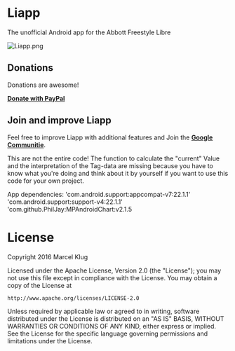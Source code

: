 # Liapp
The unofficial Android app for the Abbott Freestyle Libre

![Liapp.png](https://github.com/CMKlug/Liapp/blob/master/screenshots/liapp.png)

Donations
-----
Donations are awesome!

[**Donate with PayPal**](https://www.paypal.com/cgi-bin/webscr?cmd=_s-xclick&hosted_button_id=YLMR5W7KLHH36)


Join and improve Liapp
-----
Feel free to improve Liapp with additional features and Join the [**Google Communitie**](https://plus.google.com/u/0/communities/117285779240515611620).

This are not the entire code! 
The function to calculate the "current" Value and the interpretation of the Tag-data are missing because you have to know what you're doing and think about it by yourself if you want to use this code for your own project.

App dependencies:
'com.android.support:appcompat-v7:22.1.1' 
'com.android.support:support-v4:22.1.1' 
'com.github.PhilJay:MPAndroidChart:v2.1.5 


License
=======
Copyright 2016 Marcel Klug

Licensed under the Apache License, Version 2.0 (the "License");
you may not use this file except in compliance with the License.
You may obtain a copy of the License at

    http://www.apache.org/licenses/LICENSE-2.0

Unless required by applicable law or agreed to in writing, software
distributed under the License is distributed on an "AS IS" BASIS,
WITHOUT WARRANTIES OR CONDITIONS OF ANY KIND, either express or implied.
See the License for the specific language governing permissions and
limitations under the License.
